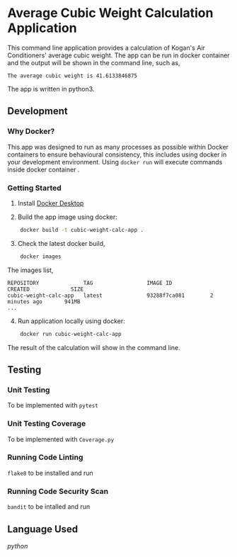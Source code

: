 # Average Cubic Weight Calculation Application
This command line application provides a calculation of Kogan's Air Conditioners' average cubic weight. The app can be run in docker container and the output will be shown in the command line, such as, 

```
The average cubic weight is 41.6133846875
```
The app is written in python3.

## Development
### Why Docker?
This app was designed to run as many processes as possible within Docker containers to ensure behavioural consistency, this includes using docker in your development environment. Using `docker run` will execute commands inside docker container .


### Getting Started
1. Install [Docker Desktop](https://www.docker.com/get-started)

2. Build the app image using docker:

```bash
    docker build -t cubic-weight-calc-app . 
```

3. Check the latest docker build,

```bash
    docker images
```

The images list,

```
REPOSITORY              TAG                 IMAGE ID            CREATED             SIZE
cubic-weight-calc-app   latest              93288f7ca081        2 minutes ago       941MB
...
```


4. Run application locally using docker:

```bash
    docker run cubic-weight-calc-app
```
The result of the calculation will show in the command line.


## Testing
### Unit Testing
To be implemented with `pytest`

### Unit Testing Coverage
To be implemented with `Coverage.py`
 
### Running Code Linting
`flake8` to be installed and run

### Running Code Security Scan
`bandit` to be intalled and run

## Language Used
*python*

